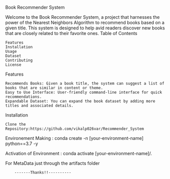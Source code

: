 Book Recommender System

Welcome to the Book Recommender System, a project that harnesses the power of the Nearest Neighbors Algorithm to recommend books based on a given title. This system is designed to help avid readers discover new books that are closely related to their favorite ones.
Table of Contents

    Features
    Installation
    Usage
    Dataset
    Contributing
    License

Features

    Recommends Books: Given a book title, the system can suggest a list of books that are similar in content or theme.
    Easy to Use Interface: User-friendly command-line interface for quick recommendations.
    Expandable Dataset: You can expand the book dataset by adding more titles and associated details.

Installation

    Clone the Repository:https://github.com/vikalp026var/Recommender_System

Environement Making :
    conda create -n [your-environment-name] python==3.7 -y 

    
Activation of Environment :
    conda activate [your-environment-name]/.


For MetaData just through the artifacts folder 


        -------Thanks!!----------


